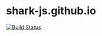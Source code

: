 # shark-js.github.io
[![Build Status](https://img.shields.io/travis/shark-js/shark-js.github.io/deploy.svg)](https://travis-ci.org/shark-js/shark-js.github.io)
